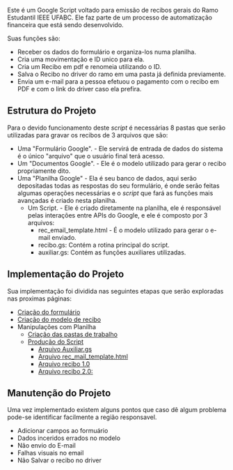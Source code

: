 Este é um Google Script voltado para emissão de recibos gerais do Ramo Estudantil IEEE UFABC. Ele faz parte de um processo de automatização financeira que está sendo desenvolvido.

Suas funções são:

* Receber os dados do formulário e organiza-los numa planilha.
* Cria uma movimentação e ID unico para ela. 
* Cria um Recibo em pdf e renomeia utilizando o ID.
* Salva o Recibo no driver do ramo em uma pasta já definida previamente.
* Envia um e-mail para a pessoa efetuou  o pagamento com o recibo em PDF e com o link do driver caso ela prefira.

## Estrutura do Projeto
Para o devido funcionamento deste *script* é necessárias 8 pastas que serão utilizadas para gravar os recibos de 3 arquivos que são:

 * Uma "Formulário Google". - Ele servirá de entrada de dados do sistema é o único "arquivo" que o usuário final terá acesso.
 * Um "Documentos Google". - Ele é o modelo utilizado para gerar o recibo propriamente dito.
 * Uma "Planilha Google" - Ela é seu banco de dados, aqui serão depositadas todas as respostas do seu formulário, é onde serão feitas algumas operações necessárias e o *script* que fará as funções mais avançadas é criado nesta planilha.
     * Um Script. - Ele é criado diretamente na planilha, ele é responsável pelas interações entre APIs do Google, e ele é composto por 3 arquivos:
         * rec_email_template.html - É o modelo utilizado para gerar o e-mail enviado.
         * recibo.gs:  Contém a rotina principal do script.
         * auxiliar.gs: Contém as funções auxiliares utilizadas. 

## Implementação do Projeto

Sua implementação foi dividida nas seguintes etapas que serão exploradas nas proximas páginas:

* [Criação do formulário](recibos_m_form.md)
* [Criação do modelo de recibo](recibos_m_docs.md)
* Manipulações com Planilha
  * [Criação das pastas de trabalho](recibos_m_planilha.md)
  * [Produção do Script](recibos_m_planilha_estr.md)
    * [Arquivo Auxiliar.gs](recibos_m_planilha_aux.md)
    * [Arquivo rec_mail_template.html](recibos_m_planilha_html.md)
    * [Arquivo recibo 1.0](recibos_m_planilha_rec1.md)
    * [Arquivo recibo 2.0:](recibos_m_planilha_rec2.md)

## Manutenção do Projeto

Uma vez implementado existem alguns pontos que caso dê algum problema pode-se identificar facilmente a região responsavel.

* Adicionar campos ao formuário
* Dados inceridos errados no modelo
* Não envio do E-mail
* Falhas visuais no email
* Não Salvar o recibo no driver